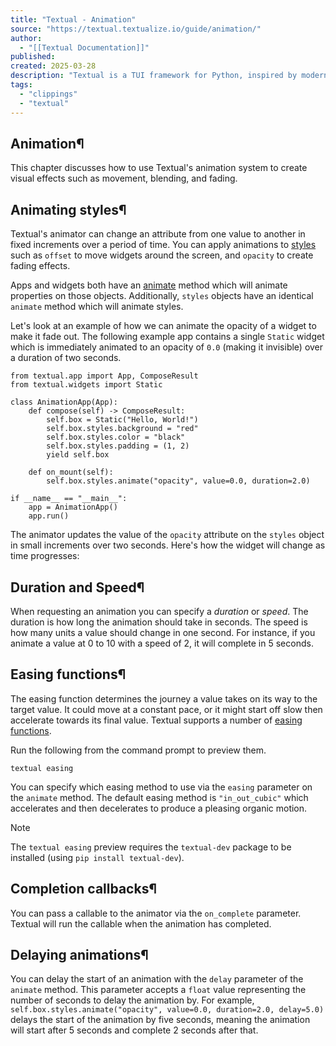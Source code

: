 ```yaml
---
title: "Textual - Animation"
source: "https://textual.textualize.io/guide/animation/"
author:
  - "[[Textual Documentation]]"
published:
created: 2025-03-28
description: "Textual is a TUI framework for Python, inspired by modern web development."
tags:
  - "clippings"
  - "textual"
---
```

## Animation¶

This chapter discusses how to use Textual's animation system to create visual effects such as movement, blending, and fading.

## Animating styles¶

Textual's animator can change an attribute from one value to another in fixed increments over a period of time. You can apply animations to [styles](https://textual.textualize.io/guide/styles/) such as `offset` to move widgets around the screen, and `opacity` to create fading effects.

Apps and widgets both have an [animate](https://textual.textualize.io/api/app/#textual.app.App.animate " animate") method which will animate properties on those objects. Additionally, `styles` objects have an identical `animate` method which will animate styles.

Let's look at an example of how we can animate the opacity of a widget to make it fade out. The following example app contains a single `Static` widget which is immediately animated to an opacity of `0.0` (making it invisible) over a duration of two seconds.

```
from textual.app import App, ComposeResult
from textual.widgets import Static

class AnimationApp(App):
    def compose(self) -> ComposeResult:
        self.box = Static("Hello, World!")
        self.box.styles.background = "red"
        self.box.styles.color = "black"
        self.box.styles.padding = (1, 2)
        yield self.box

    def on_mount(self):
        self.box.styles.animate("opacity", value=0.0, duration=2.0)

if __name__ == "__main__":
    app = AnimationApp()
    app.run()
```

The animator updates the value of the `opacity` attribute on the `styles` object in small increments over two seconds. Here's how the widget will change as time progresses:

<!-- SVG content removed by SVG Remover -->

<!-- SVG content removed by SVG Remover -->

<!-- SVG content removed by SVG Remover -->

<!-- SVG content removed by SVG Remover -->

## Duration and Speed¶

When requesting an animation you can specify a *duration* or *speed*. The duration is how long the animation should take in seconds. The speed is how many units a value should change in one second. For instance, if you animate a value at 0 to 10 with a speed of 2, it will complete in 5 seconds.

## Easing functions¶

The easing function determines the journey a value takes on its way to the target value. It could move at a constant pace, or it might start off slow then accelerate towards its final value. Textual supports a number of [easing functions](https://easings.net/).

<!-- SVG content removed by SVG Remover -->

Run the following from the command prompt to preview them.

```
textual easing
```

You can specify which easing method to use via the `easing` parameter on the `animate` method. The default easing method is `"in_out_cubic"` which accelerates and then decelerates to produce a pleasing organic motion.

Note

The `textual easing` preview requires the `textual-dev` package to be installed (using `pip install textual-dev`).

## Completion callbacks¶

You can pass a callable to the animator via the `on_complete` parameter. Textual will run the callable when the animation has completed.

## Delaying animations¶

You can delay the start of an animation with the `delay` parameter of the `animate` method. This parameter accepts a `float` value representing the number of seconds to delay the animation by. For example, `self.box.styles.animate("opacity", value=0.0, duration=2.0, delay=5.0)` delays the start of the animation by five seconds, meaning the animation will start after 5 seconds and complete 2 seconds after that.